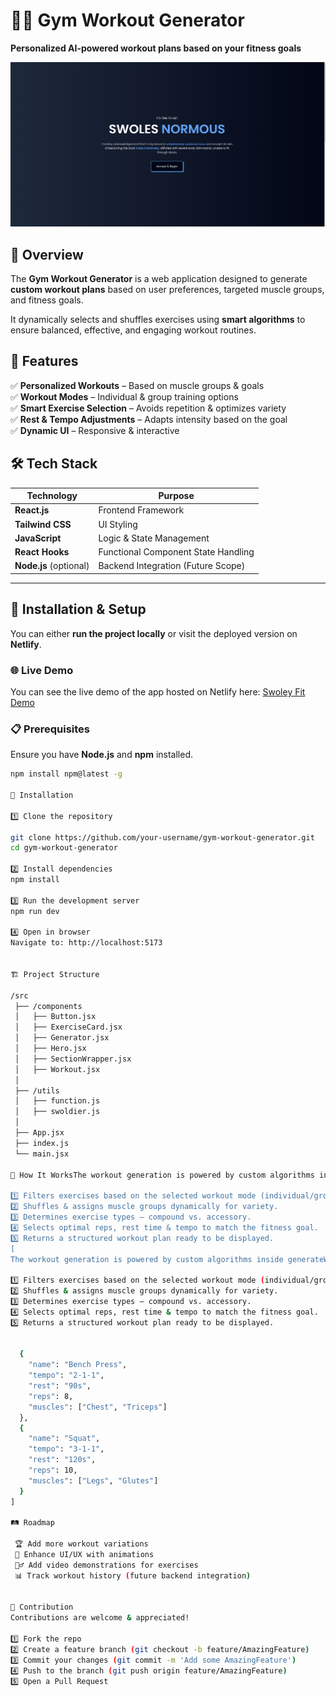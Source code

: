# 🏋️‍♂️ Gym Workout Generator  

**Personalized AI-powered workout plans based on your fitness goals**  

![Workout Generator Screenshot](screenshot.png)  

## 📌 Overview  

The **Gym Workout Generator** is a web application designed to generate **custom workout plans** based on user preferences, targeted muscle groups, and fitness goals.  

It dynamically selects and shuffles exercises using **smart algorithms** to ensure balanced, effective, and engaging workout routines.  

## 🎯 Features  

✅ **Personalized Workouts** – Based on muscle groups & goals  
✅ **Workout Modes** – Individual & group training options  
✅ **Smart Exercise Selection** – Avoids repetition & optimizes variety  
✅ **Rest & Tempo Adjustments** – Adapts intensity based on the goal  
✅ **Dynamic UI** – Responsive & interactive  

## 🛠️ Tech Stack  

| Technology     | Purpose |
|---------------|---------|
| **React.js**  | Frontend Framework |
| **Tailwind CSS** | UI Styling |
| **JavaScript** | Logic & State Management |
| **React Hooks** | Functional Component State Handling |
| **Node.js** (optional) | Backend Integration (Future Scope) |

---

## 🚀 Installation & Setup  

You can either **run the project locally** or visit the deployed version on **Netlify**.

### 🌐 Live Demo  

You can see the live demo of the app hosted on Netlify here: [Swoley Fit Demo](https://swoley-fit-niloofar.netlify.app/)

### 📋 Prerequisites  

Ensure you have **Node.js** and **npm** installed.  

```sh
npm install npm@latest -g

🔧 Installation

1️⃣ Clone the repository

git clone https://github.com/your-username/gym-workout-generator.git
cd gym-workout-generator

2️⃣ Install dependencies
npm install

3️⃣ Run the development server
npm run dev

4️⃣ Open in browser
Navigate to: http://localhost:5173


🏗️ Project Structure

/src  
 ├── /components  
 │   ├── Button.jsx         
 │   ├── ExerciseCard.jsx    
 │   ├── Generator.jsx       
 │   ├── Hero.jsx       
 │   ├── SectionWrapper.jsx        
 │   ├── Workout.jsx 
 │  
 ├── /utils  
 │   ├── function.js  
 │   ├── swoldier.js       
 │  
 ├── App.jsx               
 ├── index.js              
 └── main.jsx           

🧠 How It WorksThe workout generation is powered by custom algorithms inside generateWorkout.js. Here's how it works:

1️⃣ Filters exercises based on the selected workout mode (individual/group).
2️⃣ Shuffles & assigns muscle groups dynamically for variety.
3️⃣ Determines exercise types – compound vs. accessory.
4️⃣ Selects optimal reps, rest time & tempo to match the fitness goal.
5️⃣ Returns a structured workout plan ready to be displayed.
[
The workout generation is powered by custom algorithms inside generateWorkout.js. Here's how it works:

1️⃣ Filters exercises based on the selected workout mode (individual/group).
2️⃣ Shuffles & assigns muscle groups dynamically for variety.
3️⃣ Determines exercise types – compound vs. accessory.
4️⃣ Selects optimal reps, rest time & tempo to match the fitness goal.
5️⃣ Returns a structured workout plan ready to be displayed.


  {
    "name": "Bench Press",
    "tempo": "2-1-1",
    "rest": "90s",
    "reps": 8,
    "muscles": ["Chest", "Triceps"]
  },
  {
    "name": "Squat",
    "tempo": "3-1-1",
    "rest": "120s",
    "reps": 10,
    "muscles": ["Legs", "Glutes"]
  }
]

🛤️ Roadmap

 🏆 Add more workout variations
 🎨 Enhance UI/UX with animations
 🏋️‍♂️ Add video demonstrations for exercises
 📊 Track workout history (future backend integration)


🤝 Contribution
Contributions are welcome & appreciated!

1️⃣ Fork the repo
2️⃣ Create a feature branch (git checkout -b feature/AmazingFeature)
3️⃣ Commit your changes (git commit -m 'Add some AmazingFeature')
4️⃣ Push to the branch (git push origin feature/AmazingFeature)
5️⃣ Open a Pull Request

